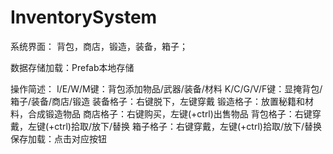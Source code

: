 # InventorySystem

系统界面：
背包，商店，锻造，装备，箱子；

数据存储加载：Prefab本地存储

操作简述：
I/E/W/M键：背包添加物品/武器/装备/材料
K/C/G/V/F键：显掩背包/箱子/装备/商店/锻造
装备格子：右键脱下，左键穿戴
锻造格子：放置秘籍和材料，合成锻造物品
商店格子：右键购买，左键(+ctrl)出售物品
背包格子：右键穿戴，左键(+ctrl)拾取/放下/替换
箱子格子：右键穿戴，左键(+ctrl)拾取/放下/替换
保存加载：点击对应按钮
